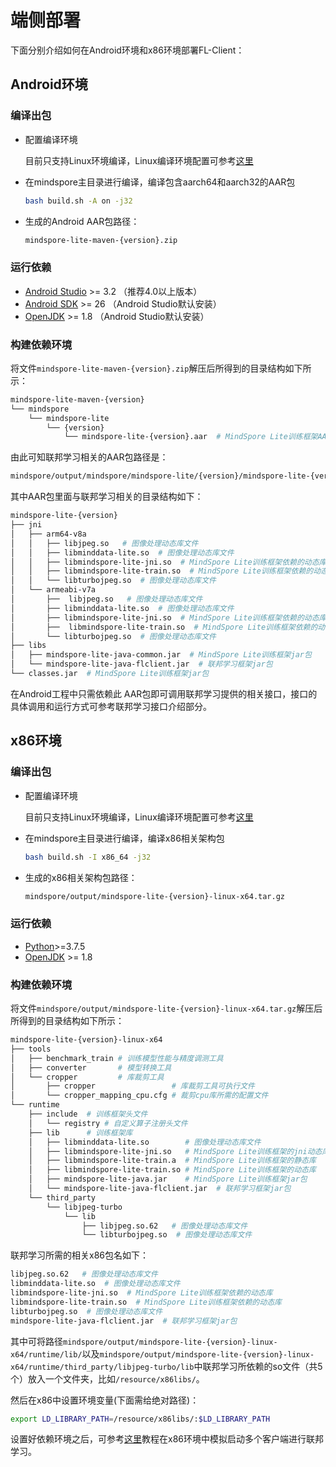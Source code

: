 # 端侧部署

下面分别介绍如何在Android环境和x86环境部署FL-Client：

## Android环境

### 编译出包

- 配置编译环境

    目前只支持Linux环境编译，Linux编译环境配置可参考[这里](https://www.mindspore.cn/tutorial/lite/zh-CN/master/use/build.html#linux)

- 在mindspore主目录进行编译，编译包含aarch64和aarch32的AAR包

    ```sh
    bash build.sh -A on -j32
    ```

- 生成的Android AAR包路径：

    ```sh
    mindspore-lite-maven-{version}.zip
    ```

### 运行依赖

- [Android Studio](https://developer.android.google.cn/studio) >= 3.2 （推荐4.0以上版本）
- [Android SDK](https://developer.android.com/studio?hl=zh-cn#cmdline-tools) >= 26 （Android Studio默认安装）
- [OpenJDK](https://openjdk.java.net/install/) >= 1.8 （Android Studio默认安装）

### 构建依赖环境

将文件`mindspore-lite-maven-{version}.zip`解压后所得到的目录结构如下所示：

```sh
mindspore-lite-maven-{version}
└── mindspore
    └── mindspore-lite
        └── {version}
            └── mindspore-lite-{version}.aar  # MindSpore Lite训练框架AAR包
```

由此可知联邦学习相关的AAR包路径是：

```sh
mindspore/output/mindspore/mindspore-lite/{version}/mindspore-lite-{version}.aar
```

其中AAR包里面与联邦学习相关的目录结构如下：

```sh
mindspore-lite-{version}
├── jni
│   ├── arm64-v8a
│   │   ├── libjpeg.so   # 图像处理动态库文件
│   │   ├── libminddata-lite.so  # 图像处理动态库文件
│   │   ├── libmindspore-lite-jni.so  # MindSpore Lite训练框架依赖的动态库
│   │   ├── libmindspore-lite-train.so  # MindSpore Lite训练框架依赖的动态库
│   │   └── libturbojpeg.so  # 图像处理动态库文件
│   └── armeabi-v7a
│       ├──  libjpeg.so   # 图像处理动态库文件
│       ├── libminddata-lite.so  # 图像处理动态库文件
│       ├── libmindspore-lite-jni.so  # MindSpore Lite训练框架依赖的动态库
│       ├──  libmindspore-lite-train.so  # MindSpore Lite训练框架依赖的动态库
│       └── libturbojpeg.so  # 图像处理动态库文件
├── libs
│   ├── mindspore-lite-java-common.jar  # MindSpore Lite训练框架jar包
│   └── mindspore-lite-java-flclient.jar  # 联邦学习框架jar包
└── classes.jar  # MindSpore Lite训练框架jar包
```

在Android工程中只需依赖此 AAR包即可调用联邦学习提供的相关接口，接口的具体调用和运行方式可参考联邦学习接口介绍部分。

## x86环境

### 编译出包

- 配置编译环境

    目前只支持Linux环境编译，Linux编译环境配置可参考[这里](https://www.mindspore.cn/tutorial/lite/zh-CN/master/use/build.html#linux)

- 在mindspore主目录进行编译，编译x86相关架构包

    ```sh
    bash build.sh -I x86_64 -j32
    ```

- 生成的x86相关架构包路径：

    ```sh
    mindspore/output/mindspore-lite-{version}-linux-x64.tar.gz
    ```

### 运行依赖

- [Python](https://www.python.org/downloads/)>=3.7.5
- [OpenJDK](https://openjdk.java.net/install/) >= 1.8

### 构建依赖环境

将文件`mindspore/output/mindspore-lite-{version}-linux-x64.tar.gz`解压后所得到的目录结构如下所示：

```sh
mindspore-lite-{version}-linux-x64
├── tools
│   ├── benchmark_train # 训练模型性能与精度调测工具
│   ├── converter       # 模型转换工具
│   └── cropper         # 库裁剪工具
│       ├── cropper                 # 库裁剪工具可执行文件
│       └── cropper_mapping_cpu.cfg # 裁剪cpu库所需的配置文件
└── runtime
    ├── include  # 训练框架头文件
    │   └── registry # 自定义算子注册头文件
    ├── lib      # 训练框架库
    │   ├── libminddata-lite.so        # 图像处理动态库文件
    │   ├── libmindspore-lite-jni.so   # MindSpore Lite训练框架的jni动态库
    │   ├── libmindspore-lite-train.a  # MindSpore Lite训练框架的静态库
    │   ├── libmindspore-lite-train.so # MindSpore Lite训练框架的动态库
    │   ├── mindspore-lite-java.jar    # MindSpore Lite训练框架jar包
    │   └── mindspore-lite-java-flclient.jar  # 联邦学习框架jar包
    └── third_party
        └── libjpeg-turbo
            └── lib
                ├── libjpeg.so.62   # 图像处理动态库文件
                └── libturbojpeg.so  # 图像处理动态库文件
```

联邦学习所需的相关x86包名如下：

```sh
libjpeg.so.62   # 图像处理动态库文件
libminddata-lite.so  # 图像处理动态库文件
libmindspore-lite-jni.so  # MindSpore Lite训练框架依赖的动态库
libmindspore-lite-train.so  # MindSpore Lite训练框架依赖的动态库
libturbojpeg.so  # 图像处理动态库文件
mindspore-lite-java-flclient.jar  # 联邦学习框架jar包
```

其中可将路径`mindspore/output/mindspore-lite-{version}-linux-x64/runtime/lib/`以及`mindspore/output/mindspore-lite-{version}-linux-x64/runtime/third_party/libjpeg-turbo/lib`中联邦学习所依赖的so文件（共5个）放入一个文件夹，比如`/resource/x86libs/`。

然后在x86中设置环境变量(下面需给绝对路径)：

```sh
export LD_LIBRARY_PATH=/resource/x86libs/:$LD_LIBRARY_PATH
```

设置好依赖环境之后，可参考[这里](https://gitee.com/mindspore/docs/blob/master/docs/mindfl/docs/source_zh_cn/image_classification_application.md)教程在x86环境中模拟启动多个客户端进行联邦学习。


